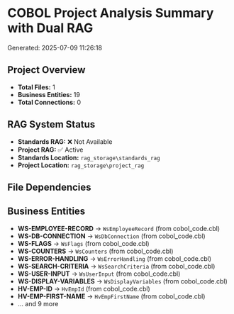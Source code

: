 # COBOL Project Analysis Summary with Dual RAG

Generated: 2025-07-09 11:26:18

## Project Overview

- **Total Files:** 1
- **Business Entities:** 19
- **Total Connections:** 0

## RAG System Status

- **Standards RAG:** ❌ Not Available
- **Project RAG:** ✅ Active
- **Standards Location:** `rag_storage\standards_rag`
- **Project Location:** `rag_storage\project_rag`

## File Dependencies

## Business Entities

- **WS-EMPLOYEE-RECORD** → `WsEmployeeRecord` (from cobol_code.cbl)
- **WS-DB-CONNECTION** → `WsDbConnection` (from cobol_code.cbl)
- **WS-FLAGS** → `WsFlags` (from cobol_code.cbl)
- **WS-COUNTERS** → `WsCounters` (from cobol_code.cbl)
- **WS-ERROR-HANDLING** → `WsErrorHandling` (from cobol_code.cbl)
- **WS-SEARCH-CRITERIA** → `WsSearchCriteria` (from cobol_code.cbl)
- **WS-USER-INPUT** → `WsUserInput` (from cobol_code.cbl)
- **WS-DISPLAY-VARIABLES** → `WsDisplayVariables` (from cobol_code.cbl)
- **HV-EMP-ID** → `HvEmpId` (from cobol_code.cbl)
- **HV-EMP-FIRST-NAME** → `HvEmpFirstName` (from cobol_code.cbl)
- ... and 9 more
